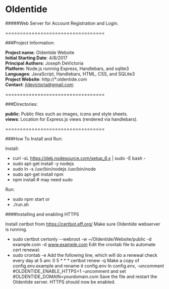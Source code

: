 # Oldentide

#####Web Server for Account Registration and Login.

==================================

###Project Information:

**Project name**: Oldentide Website<br>
**Initial Starting Date**: 4/8/2017<br>
**Principal Authors**: Joseph DeVictoria<br>
**Platform**: Node.js running Express, Handlebars, and sqlite3<br>
**Languages**: JavaScript, Handlebars, HTML, CSS, and SQLite3<br>
**Project Website**: http://*.oldentide.com<br>
**Contact**: jldevictoria@gmail.com

==================================

###Directories:

**public**:             Public files such as images, icons and style sheets.<br>
**views**:              Location for Express.js views (rendered via handlebars).<br>

==================================

###How To Install and Run:

Install:

* curl -sL https://deb.nodesource.com/setup_6.x | sudo -E bash -
* sudo apt-get install -y nodejs
* sudo ln -s /usr/bin/nodejs /usr/bin/node
* sudo apt-get install npm
* npm install       # may need sudo

Run:

* sudo npm start
or
* ./run.sh

####Installing and enabling HTTPS

Install certbot from https://certbot.eff.org/
Make sure Oldentide webserver is running.
* sudo certbot certonly --webroot -w ~/Oldentide/Website/public -d example.com -d www.example.com
Edit the crontab file to automate cert renewal:
* sudo crontab -e
Add the following line, which will do a renewal check every day at 5 am:
0 5 * * * certbot renew -q
Make a copy of config.env.example and rename it config.env
In config.env,
-uncomment #OLDENTIDE_ENABLE_HTTPS=1
-uncomment and set #OLDENTIDE_DOMAIN=yourdomain.com
Save the file and restart the Oldentide server. HTTPS should now be enabled.